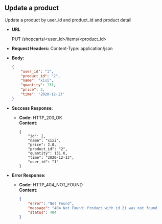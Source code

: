 ## Update a product
  Update a product by user_id and product_id and product detail

* **URL**

  PUT /shopcarts/<user_id>/items/<product_id>

* **Request Headers:**
Content-Type: application/json
* **Body:**

  ```json
  {
      "user_id": "1",
      "product_id": "2",
      "name": "xixi",
      "quantity": 131,
      "price": 2,
      "time": "2020-12-13"
  }
  ```
 
* **Success Response:**

  * **Code:** HTTP_200_OK <br />
    **Content:** 
    ```
    {
        "id": 2,
        "name": "xixi",
        "price": 2.0,
        "product_id": "2",
        "quantity": 131.0,
        "time": "2020-12-13",
        "user_id": "1"
    }
    ```

* **Error Response:**

  * **Code:** HTTP_404_NOT_FOUND <br />
    **Content:** 
    ```json
    {
        "error": "Not Found",
        "message": "404 Not Found: Product with id 21 was not found in shopcart 1.",
        "status": 404
    }
    ```
